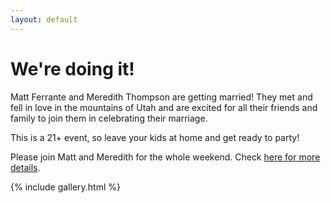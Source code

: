 ```yaml
---
layout: default
---
```


# We're doing it!

Matt Ferrante and Meredith Thompson are getting married! They met and fell in love in the mountains of Utah and are excited for all their friends and family to join them in celebrating their marriage.

This is a 21+ event, so leave your kids at home and get ready to party!

Please join Matt and Meredith for the whole weekend. Check [here for more details](/details).

{% include gallery.html %}
